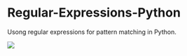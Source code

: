 # Regular-Expressions-Python
Usong regular expressions for pattern matching in Python.

<img src='https://miro.medium.com/max/1400/1*GeETrSzf8RPKKU4ZCPo0og.png'></img>
